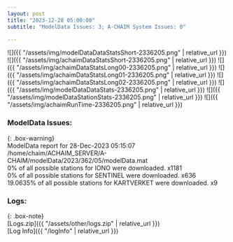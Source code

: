 ```yaml
---
layout: post
title: "2023-12-28 05:00:00"
subtitle: "ModelData Issues: 3; A-CHAIM System Issues: 0"

---
```


![]({{ "/assets/img/modelDataDataStatsShort-2336205.png" | relative_url }})
![]({{ "/assets/img/achaimDataStatsShort-2336205.png" | relative_url }})
![]({{ "/assets/img/achaimDataStatsLong00-2336205.png" | relative_url }})
![]({{ "/assets/img/achaimDataStatsLong01-2336205.png" | relative_url }})
![]({{ "/assets/img/achaimDataStatsLong02-2336205.png" | relative_url }})
![]({{ "/assets/img/modelDataDataStats-2336205.png" | relative_url }})
![]({{ "/assets/img/modelDataStationStats-2336205.png" | relative_url }})
![]({{ "/assets/img/achaimRunTime-2336205.png" | relative_url }})


### ModelData Issues:  
  
{: .box-warning}  
 ModelData report for 28-Dec-2023 05:15:07   
 /home/chaim/ACHAIM_SERVER/A-CHAIM/modelData/2023/362/05/modelData.mat   
 0% of all possible stations for IONO were downloaded. x1181   
 0% of all possible stations for SENTINEL were downloaded. x636   
 19.0635% of all possible stations for KARTVERKET were downloaded. x9   
  


### Logs:  
  
{: .box-note}  
[Logs.zip]({{ "/assets/other/logs.zip" | relative_url }})  
[Log Info]({{ "/logInfo" | relative_url }})  
